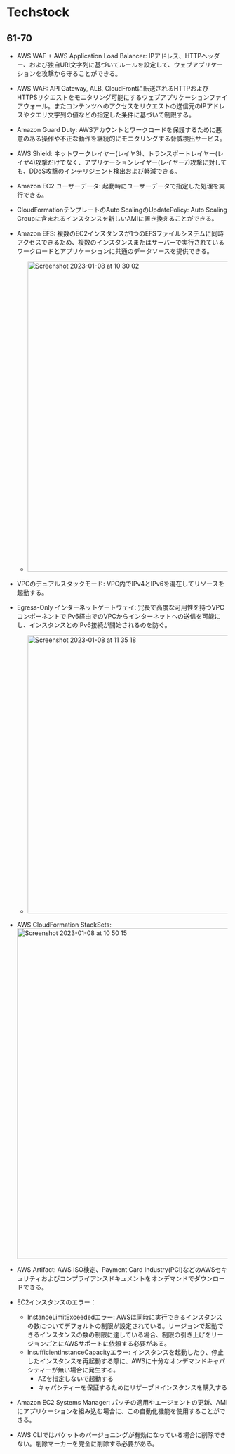 # Techstock

## 61-70

- AWS WAF + AWS Application Load Balancer: IPアドレス、HTTPヘッダー、および独自URI文字列に基づいてルールを設定して、ウェブアプリケーションを攻撃から守ることができる。

- AWS WAF: API Gateway, ALB, CloudFrontに転送されるHTTPおよびHTTPSリクエストをモニタリング可能にするウェブアプリケーションファイアウォール。またコンテンツへのアクセスをリクエストの送信元のIPアドレスやクエリ文字列の値などの指定した条件に基づいて制限する。
- Amazon Guard Duty: AWSアカウントとワークロードを保護するために悪意のある操作や不正な動作を継続的にモニタリングする脅威検出サービス。
- AWS Shield: ネットワークレイヤー(レイヤ3)、トランスポートレイヤー(レイヤ4)攻撃だけでなく、アプリケーションレイヤー(レイヤー7)攻撃に対しても、DDoS攻撃のインテリジェント検出および軽減できる。

- Amazon EC2 ユーザーデータ: 起動時にユーザーデータで指定した処理を実行できる。
- CloudFormationテンプレートのAuto ScalingのUpdatePolicy: Auto Scaling Groupに含まれるインスタンスを新しいAMIに置き換えることができる。

- Amazon EFS: 複数のEC2インスタンスが1つのEFSファイルシステムに同時アクセスできるため、複数のインスタンスまたはサーバーで実行されているワークロードとアプリケーションに共通のデータソースを提供できる。
  - <img width="706" alt="Screenshot 2023-01-08 at 10 30 02" src="https://user-images.githubusercontent.com/61643054/211176788-16948253-bfe7-47b7-a65a-1627e4de11b2.png">

- VPCのデュアルスタックモード: VPC内でIPv4とIPv6を混在してリソースを起動する。
- Egress-Only インターネットゲートウェイ: 冗長で高度な可用性を持つVPCコンポーネントでIPv6経由でのVPCからインターネットへの送信を可能にし、インスタンスとのIPv6接続が開始されるのを防ぐ。
    - <img width="633" alt="Screenshot 2023-01-08 at 11 35 18" src="https://user-images.githubusercontent.com/61643054/211178054-f83f0c17-84e0-4250-b11d-ccf73eb7ef7b.png">

- AWS CloudFormation StackSets: <img width="752" alt="Screenshot 2023-01-08 at 10 50 15" src="https://user-images.githubusercontent.com/61643054/211177153-709a419c-4a08-43bc-a633-907e6ef270c6.png">

- AWS Artifact: AWS ISO検定、Payment Card Industry(PCI)などのAWSセキュリティおよびコンプライアンスドキュメントをオンデマンドでダウンロードできる。

- EC2インスタンスのエラー：
    - InstanceLimitExceededエラー: AWSは同時に実行できるインスタンスの数についてデフォルトの制限が設定されている。リージョンで起動できるインスタンスの数の制限に達している場合、制限の引き上げをリージョンごとにAWSサポートに依頼する必要がある。
    - InsufficientInstanceCapacityエラー: インスタンスを起動したり、停止したインスタンスを再起動する際に、AWSに十分なオンデマンドキャパシティーが無い場合に発生する。
        - AZを指定しないで起動する
        - キャパシティーを保証するためにリザーブドインスタンスを購入する
- Amazon EC2 Systems Manager: パッチの適用やエージェントの更新、AMIにアプリケーションを組み込む場合に、この自動化機能を使用することができる。

- AWS CLIではバケットのバージョニングが有効になっている場合に削除できない。削除マーカーを完全に削除する必要がある。